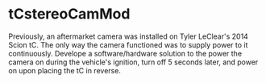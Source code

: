 # tCstereoCamMod

Previously, an aftermarket camera was installed on Tyler LeClear's 2014 Scion tC. The only way the camera functioned was to supply power to it continuously. Develope a software/hardware solution to the power the camera on during the vehicle's ignition, turn off 5 seconds later, and power on upon placing the tC in reverse.

